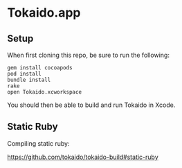 # Tokaido.app

## Setup

When first cloning this repo, be sure to run the following:

    gem install cocoapods
    pod install
    bundle install
    rake
    open Tokaido.xcworkspace

You should then be able to build and run Tokaido in Xcode.

## Static Ruby

Compiling static ruby:

https://github.com/tokaido/tokaido-build#static-ruby
